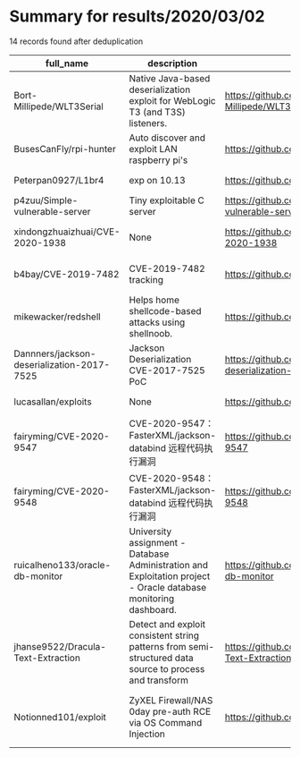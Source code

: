 
# Summary for results/2020/03/02
    
14 records found after deduplication

| full_name | description | html_url | matched_list | matched_count | pushed_at | size | stargazers_count | language | forks_count | vul_ids |
|--------------------------------------------|------------------------------------------------------------------------------------------------------------------|---------------------------------------------------------------|-------------------------------------------------|-----------------|---------------------------|--------|--------------------|------------------|---------------|-------------------|
| Bort-Millipede/WLT3Serial | Native Java-based deserialization exploit for WebLogic T3 (and T3S) listeners. | https://github.com/Bort-Millipede/WLT3Serial | ['exploit'] | 1 | 2020-03-02 17:46:16+00:00 | 58 | 34 | Java | 11 | [] |
| BusesCanFly/rpi-hunter | Auto discover and exploit LAN raspberry pi's | https://github.com/BusesCanFly/rpi-hunter | ['exploit'] | 1 | 2020-03-02 16:34:52+00:00 | 1523 | 97 | Python | 14 | [] |
| Peterpan0927/L1br4 | exp on 10.13 | https://github.com/Peterpan0927/L1br4 | ['cve poc'] | 1 | 2020-03-02 06:04:40+00:00 | 414 | 9 | C | 2 | [] |
| p4zuu/Simple-vulnerable-server | Tiny exploitable C server | https://github.com/p4zuu/Simple-vulnerable-server | ['exploit'] | 1 | 2020-03-02 08:24:25+00:00 | 7 | 0 | C | 0 | [] |
| xindongzhuaizhuai/CVE-2020-1938 | None | https://github.com/xindongzhuaizhuai/CVE-2020-1938 | ['cve-2'] | 1 | 2020-03-02 20:25:35+00:00 | 4 | 35 | Python | 25 | ['CVE-2020-1938'] |
| b4bay/CVE-2019-7482 | CVE-2019-7482 tracking | https://github.com/b4bay/CVE-2019-7482 | ['cve-2'] | 1 | 2020-03-02 14:51:13+00:00 | 1543 | 2 | | 2 | ['CVE-2019-7482'] |
| mikewacker/redshell | Helps home shellcode-based attacks using shellnoob. | https://github.com/mikewacker/redshell | ['shellcode'] | 1 | 2020-03-02 00:54:29+00:00 | 16 | 0 | Python | 0 | [] |
| Dannners/jackson-deserialization-2017-7525 | Jackson Deserialization CVE-2017-7525 PoC | https://github.com/Dannners/jackson-deserialization-2017-7525 | ['cve poc'] | 1 | 2020-03-02 03:17:01+00:00 | 864 | 0 | Java | 0 | ['CVE-2017-7525'] |
| lucasallan/exploits | None | https://github.com/lucasallan/exploits | ['exploit'] | 1 | 2020-03-02 20:51:51+00:00 | 4 | 0 | Ruby | 0 | [] |
| fairyming/CVE-2020-9547 | CVE-2020-9547：FasterXML/jackson-databind 远程代码执行漏洞 | https://github.com/fairyming/CVE-2020-9547 | ['cve-2'] | 1 | 2020-03-02 14:18:24+00:00 | 5221 | 22 | Java | 5 | ['CVE-2020-9547'] |
| fairyming/CVE-2020-9548 | CVE-2020-9548：FasterXML/jackson-databind 远程代码执行漏洞 | https://github.com/fairyming/CVE-2020-9548 | ['cve-2'] | 1 | 2020-03-02 14:18:48+00:00 | 5233 | 22 | Java | 11 | ['CVE-2020-9548'] |
| ruicalheno133/oracle-db-monitor | University assignment - Database Administration and Exploitation project - Oracle database monitoring dashboard. | https://github.com/ruicalheno133/oracle-db-monitor | ['exploit'] | 1 | 2020-03-02 14:53:09+00:00 | 7712 | 0 | CSS | 0 | [] |
| jhanse9522/Dracula-Text-Extraction | Detect and exploit consistent string patterns from semi-structured data source to process and transform | https://github.com/jhanse9522/Dracula-Text-Extraction | ['exploit'] | 1 | 2020-03-02 22:21:16+00:00 | 1061 | 0 | Jupyter Notebook | 0 | [] |
| Notionned101/exploit | ZyXEL Firewall/NAS 0day pre-auth RCE via OS Command Injection | https://github.com/Notionned101/exploit | ['0day', 'command injection', 'exploit', 'rce'] | 4 | 2020-03-02 23:42:06+00:00 | 2 | 1 | nan | 1 | [] |
